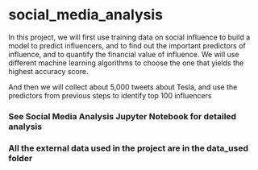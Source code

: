 # social_media_analysis

In this project, we will first use training data on social influence to build a model to predict influencers, and to find out the important predictors of influence, and to quantify the financial value of influence. We will use different machine learning algorithms to choose the one that yields the highest accuracy score.

And then we will collect about 5,000 tweets about Tesla, and use the predictors from previous steps to identify top 100 influencers

### See Social Media Analysis Jupyter Notebook for detailed analysis
### All the external data used in the project are in the data_used folder
